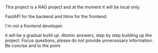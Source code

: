 This project is a RAG project and at the moment it will be local only. 

FastAPI for the backend and htmx for the frontend.

I'm not a frontend developer.

it will be a gradual build up. Atomic answers, step by step building up the project. Focus questions, please do not provide unnecessary information. Be concise and to the point.

